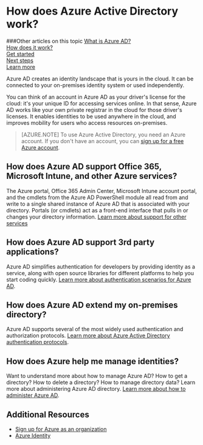 <properties
	pageTitle="How does Azure AD work?"
	description="Azure AD creates an identity landscape that is yours in the cloud. It can be connected to your on-premises identity system or used independently."
	services="active-directory"
	documentationCenter=""
	authors="curtand"
	manager="terrylan"
	editor=""/>

<tags
	ms.service="active-directory"
	ms.workload="identity"
	ms.tgt_pltfrm="na"
	ms.devlang="na"
	ms.topic="article"
	ms.date="06/02/2015"
	ms.author="curtand"/>



# How does Azure Active Directory work?


###Other articles on this topic
[What is Azure AD?](active-directory-whatis.md)<br>
[How does it work?](active-directory-works.md)<br>
[Get started](active-directory-get-started.md)<br>
[Next steps](active-directory-next-steps.md)<br>
[Learn more](active-directory-learn-map.md)


Azure AD creates an identity landscape that is yours in the cloud. It can be connected to your on-premises identity system or used independently.

You can think of an account in Azure AD as your driver's license for the cloud: it's your unique ID for accessing services online. In that sense, Azure AD works like your own private registrar in the cloud for those driver's licenses.  It enables identities to be used anywhere in the cloud, and improves mobility for users who access resources on-premises.

> [AZURE.NOTE] To use Azure Active Directory, you need an Azure account. If you don't have an account, you can [sign up for a free Azure account](http://azure.microsoft.com/pricing/free-trial/).

## How does Azure AD support Office 365, Microsoft Intune, and other Azure services?
The Azure portal, Office 365 Admin Center, Microsoft Intune account portal, and the cmdlets from the Azure AD PowerShell module all read from and write to a single shared instance of Azure AD that is associated with your directory. Portals (or cmdlets) act as a front-end interface that pulls in or changes your directory information. [Learn more about support for other services](active-directory-administer.md#what-is-an-azure-ad-tenant)

## How does Azure AD support 3rd party applications?
Azure AD simplifies authentication for developers by providing identity as a service, along with open source libraries for different platforms to help you start coding quickly. [Learn more about authentication scenarios for Azure AD](active-directory-authentication-scenarios.md).


## How does Azure AD extend my on-premises directory?
Azure AD supports several of the most widely used authentication and authorization protocols. [Learn more about Azure Active Directory authentication protocols](active-directory-authentication-scenarios.md).

## How does Azure help me manage identities?
Want to understand more about how to manage Azure AD? How to get a directory? How to delete a directory? How to manage directory data? Learn more about administering Azure AD directory. [Learn more about how to administer Azure AD](active-directory-administer.md).

## Additional Resources

* [Sign up for Azure as an organization](sign-up-organization.md)
* [Azure Identity](fundamentals-identity.md)
